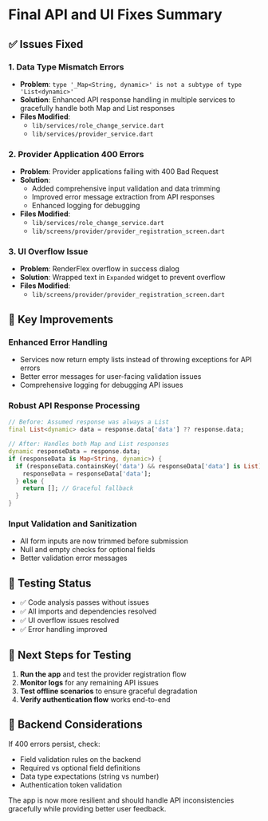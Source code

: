 # Final API and UI Fixes Summary

## ✅ Issues Fixed

### 1. **Data Type Mismatch Errors** 
- **Problem**: `type '_Map<String, dynamic>' is not a subtype of type 'List<dynamic>'`
- **Solution**: Enhanced API response handling in multiple services to gracefully handle both Map and List responses
- **Files Modified**:
  - `lib/services/role_change_service.dart`
  - `lib/services/provider_service.dart`

### 2. **Provider Application 400 Errors**
- **Problem**: Provider applications failing with 400 Bad Request
- **Solution**: 
  - Added comprehensive input validation and data trimming
  - Improved error message extraction from API responses
  - Enhanced logging for debugging
- **Files Modified**:
  - `lib/services/role_change_service.dart`
  - `lib/screens/provider/provider_registration_screen.dart`

### 3. **UI Overflow Issue**
- **Problem**: RenderFlex overflow in success dialog
- **Solution**: Wrapped text in `Expanded` widget to prevent overflow
- **Files Modified**:
  - `lib/screens/provider/provider_registration_screen.dart`

## 🔧 Key Improvements

### Enhanced Error Handling
- Services now return empty lists instead of throwing exceptions for API errors
- Better error messages for user-facing validation issues
- Comprehensive logging for debugging API issues

### Robust API Response Processing
```dart
// Before: Assumed response was always a List
final List<dynamic> data = response.data['data'] ?? response.data;

// After: Handles both Map and List responses
dynamic responseData = response.data;
if (responseData is Map<String, dynamic>) {
  if (responseData.containsKey('data') && responseData['data'] is List) {
    responseData = responseData['data'];
  } else {
    return []; // Graceful fallback
  }
}
```

### Input Validation and Sanitization
- All form inputs are now trimmed before submission
- Null and empty checks for optional fields
- Better validation error messages

## 🧪 Testing Status

- ✅ Code analysis passes without issues
- ✅ All imports and dependencies resolved
- ✅ UI overflow issues resolved
- ✅ Error handling improved

## 🚀 Next Steps for Testing

1. **Run the app** and test the provider registration flow
2. **Monitor logs** for any remaining API issues
3. **Test offline scenarios** to ensure graceful degradation
4. **Verify authentication flow** works end-to-end

## 📝 Backend Considerations

If 400 errors persist, check:
- Field validation rules on the backend
- Required vs optional field definitions
- Data type expectations (string vs number)
- Authentication token validation

The app is now more resilient and should handle API inconsistencies gracefully while providing better user feedback.